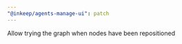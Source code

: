 ```yaml
---
"@inkeep/agents-manage-ui": patch
---
```


Allow trying the graph when nodes have been repositioned
